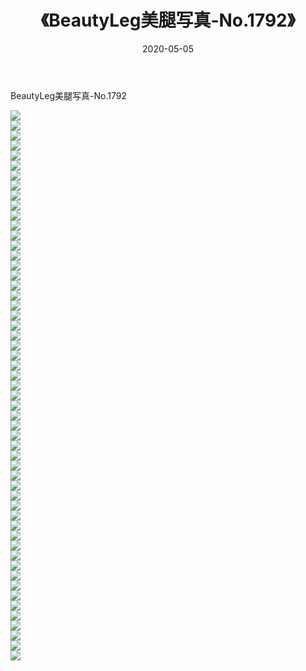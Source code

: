 ﻿---
layout: post
title:  《BeautyLeg美腿写真-No.1792》
date:   2020-05-05
img: http://img.660000.xyz/Sharelink/网络美图/2020/BeautyLeg美腿写真-No.1792/000.jpg
categories: [美女, 清纯, 唯美]
---

BeautyLeg美腿写真-No.1792

  ![](http://img.660000.xyz/Sharelink/网络美图/2020/BeautyLeg美腿写真-No.1792/001.jpg) <br> ![](http://img.660000.xyz/Sharelink/网络美图/2020/BeautyLeg美腿写真-No.1792/002.jpg) <br> ![](http://img.660000.xyz/Sharelink/网络美图/2020/BeautyLeg美腿写真-No.1792/003.jpg) <br> ![](http://img.660000.xyz/Sharelink/网络美图/2020/BeautyLeg美腿写真-No.1792/004.jpg) <br> ![](http://img.660000.xyz/Sharelink/网络美图/2020/BeautyLeg美腿写真-No.1792/005.jpg) <br> ![](http://img.660000.xyz/Sharelink/网络美图/2020/BeautyLeg美腿写真-No.1792/006.jpg) <br> ![](http://img.660000.xyz/Sharelink/网络美图/2020/BeautyLeg美腿写真-No.1792/007.jpg) <br> ![](http://img.660000.xyz/Sharelink/网络美图/2020/BeautyLeg美腿写真-No.1792/008.jpg) <br> ![](http://img.660000.xyz/Sharelink/网络美图/2020/BeautyLeg美腿写真-No.1792/009.jpg) <br> ![](http://img.660000.xyz/Sharelink/网络美图/2020/BeautyLeg美腿写真-No.1792/010.jpg) <br> ![](http://img.660000.xyz/Sharelink/网络美图/2020/BeautyLeg美腿写真-No.1792/011.jpg) <br> ![](http://img.660000.xyz/Sharelink/网络美图/2020/BeautyLeg美腿写真-No.1792/012.jpg) <br> ![](http://img.660000.xyz/Sharelink/网络美图/2020/BeautyLeg美腿写真-No.1792/013.jpg) <br> ![](http://img.660000.xyz/Sharelink/网络美图/2020/BeautyLeg美腿写真-No.1792/014.jpg) <br> ![](http://img.660000.xyz/Sharelink/网络美图/2020/BeautyLeg美腿写真-No.1792/015.jpg) <br> ![](http://img.660000.xyz/Sharelink/网络美图/2020/BeautyLeg美腿写真-No.1792/016.jpg) <br> ![](http://img.660000.xyz/Sharelink/网络美图/2020/BeautyLeg美腿写真-No.1792/017.jpg) <br> ![](http://img.660000.xyz/Sharelink/网络美图/2020/BeautyLeg美腿写真-No.1792/018.jpg) <br> ![](http://img.660000.xyz/Sharelink/网络美图/2020/BeautyLeg美腿写真-No.1792/019.jpg) <br> ![](http://img.660000.xyz/Sharelink/网络美图/2020/BeautyLeg美腿写真-No.1792/020.jpg) <br> ![](http://img.660000.xyz/Sharelink/网络美图/2020/BeautyLeg美腿写真-No.1792/021.jpg) <br> ![](http://img.660000.xyz/Sharelink/网络美图/2020/BeautyLeg美腿写真-No.1792/022.jpg) <br> ![](http://img.660000.xyz/Sharelink/网络美图/2020/BeautyLeg美腿写真-No.1792/023.jpg) <br> ![](http://img.660000.xyz/Sharelink/网络美图/2020/BeautyLeg美腿写真-No.1792/024.jpg) <br> ![](http://img.660000.xyz/Sharelink/网络美图/2020/BeautyLeg美腿写真-No.1792/025.jpg) <br> ![](http://img.660000.xyz/Sharelink/网络美图/2020/BeautyLeg美腿写真-No.1792/026.jpg) <br> ![](http://img.660000.xyz/Sharelink/网络美图/2020/BeautyLeg美腿写真-No.1792/027.jpg) <br> ![](http://img.660000.xyz/Sharelink/网络美图/2020/BeautyLeg美腿写真-No.1792/028.jpg) <br> ![](http://img.660000.xyz/Sharelink/网络美图/2020/BeautyLeg美腿写真-No.1792/029.jpg) <br> ![](http://img.660000.xyz/Sharelink/网络美图/2020/BeautyLeg美腿写真-No.1792/030.jpg) <br> ![](http://img.660000.xyz/Sharelink/网络美图/2020/BeautyLeg美腿写真-No.1792/031.jpg) <br> ![](http://img.660000.xyz/Sharelink/网络美图/2020/BeautyLeg美腿写真-No.1792/032.jpg) <br> ![](http://img.660000.xyz/Sharelink/网络美图/2020/BeautyLeg美腿写真-No.1792/033.jpg) <br> ![](http://img.660000.xyz/Sharelink/网络美图/2020/BeautyLeg美腿写真-No.1792/034.jpg) <br> ![](http://img.660000.xyz/Sharelink/网络美图/2020/BeautyLeg美腿写真-No.1792/035.jpg) <br> ![](http://img.660000.xyz/Sharelink/网络美图/2020/BeautyLeg美腿写真-No.1792/036.jpg) <br> ![](http://img.660000.xyz/Sharelink/网络美图/2020/BeautyLeg美腿写真-No.1792/037.jpg) <br> ![](http://img.660000.xyz/Sharelink/网络美图/2020/BeautyLeg美腿写真-No.1792/038.jpg) <br> ![](http://img.660000.xyz/Sharelink/网络美图/2020/BeautyLeg美腿写真-No.1792/039.jpg) <br> ![](http://img.660000.xyz/Sharelink/网络美图/2020/BeautyLeg美腿写真-No.1792/040.jpg) <br> ![](http://img.660000.xyz/Sharelink/网络美图/2020/BeautyLeg美腿写真-No.1792/041.jpg) <br> ![](http://img.660000.xyz/Sharelink/网络美图/2020/BeautyLeg美腿写真-No.1792/042.jpg) <br> ![](http://img.660000.xyz/Sharelink/网络美图/2020/BeautyLeg美腿写真-No.1792/043.jpg) <br> ![](http://img.660000.xyz/Sharelink/网络美图/2020/BeautyLeg美腿写真-No.1792/044.jpg) <br> ![](http://img.660000.xyz/Sharelink/网络美图/2020/BeautyLeg美腿写真-No.1792/045.jpg) <br> ![](http://img.660000.xyz/Sharelink/网络美图/2020/BeautyLeg美腿写真-No.1792/046.jpg) <br> ![](http://img.660000.xyz/Sharelink/网络美图/2020/BeautyLeg美腿写真-No.1792/047.jpg) <br> ![](http://img.660000.xyz/Sharelink/网络美图/2020/BeautyLeg美腿写真-No.1792/048.jpg) <br> ![](http://img.660000.xyz/Sharelink/网络美图/2020/BeautyLeg美腿写真-No.1792/049.jpg) <br> ![](http://img.660000.xyz/Sharelink/网络美图/2020/BeautyLeg美腿写真-No.1792/050.jpg) <br> ![](http://img.660000.xyz/Sharelink/网络美图/2020/BeautyLeg美腿写真-No.1792/051.jpg) <br> ![](http://img.660000.xyz/Sharelink/网络美图/2020/BeautyLeg美腿写真-No.1792/052.jpg) <br> ![](http://img.660000.xyz/Sharelink/网络美图/2020/BeautyLeg美腿写真-No.1792/053.jpg) <br> ![](http://img.660000.xyz/Sharelink/网络美图/2020/BeautyLeg美腿写真-No.1792/054.jpg) <br> ![](http://img.660000.xyz/Sharelink/网络美图/2020/BeautyLeg美腿写真-No.1792/055.jpg) <br>